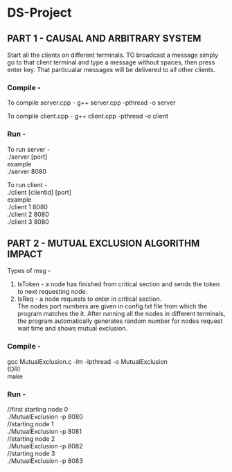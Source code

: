 # DS-Project

## PART 1 - CAUSAL AND ARBITRARY SYSTEM
Start all the clients on different terminals. TO broadcast a message simply go to that client terminal and type a message without spaces, then press enter key. That particualar messages will be delivered to all other clients.
### Compile -  
To compile server.cpp -
g++ server.cpp -pthread -o server

To compile client.cpp -
g++ client.cpp -pthread -o client
### Run -
To run server -  
./server [port]   
example  
./server 8080  
 
To run client -  
./client [clientid] [port]  
example  
./client 1 8080  
./client 2 8080  
./client 3 8080  

## PART 2 - MUTUAL EXCLUSION ALGORITHM IMPACT
Types of msg -  
1.  IsToken - a node has finished from critical section and sends the token to next requesting node.   
2. IsReq - a node requests to enter in critical section.  
The nodes port numbers are given in config.txt file from which the program matches the it. After running all the nodes in different terminals, the program automatically generates random number for nodes request wait time and shows mutual exclusion.  

### Compile -
gcc MutualExclusion.c -lm -lpthread -o MutualExclusion  
 (OR)  
make  

### Run -
//first starting node 0  
./MutualExclusion -p 8080  
//starting node 1  
./MutualExclusion -p 8081  
//starting node 2  
./MutualExclusion -p 8082  
//starting node 3  
./MutualExclusion -p 8083  
